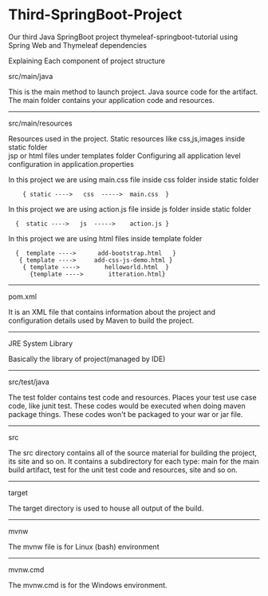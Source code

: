 # Third-SpringBoot-Project
Our third Java SpringBoot project thymeleaf-springboot-tutorial using Spring Web and Thymeleaf  dependencies 

Explaining Each component of project structure



src/main/java

This is the main method to launch project.
Java source code for the artifact.
The main folder contains your application code and resources.

-------------------------

src/main/resources

Resources used in the project.
Static resources like css,js,images inside static folder  
jsp or html files under templates folder
Configuring all application level configuration in application.properties


In this project we are using  main.css file inside css folder inside static folder
        
        
        { static ---->   css  ----->  main.css  }

In this project we are using  action.js file inside js folder inside static folder
      
      
      {  static ---->   js  ----->    action.js }  

In this project we are using  html files inside template folder


      {  template ---->      add-bootstrap.html   }  
       { template ---->     add-css-js-demo.html }
        { template ---->       helloworld.html  }        
          {template ---->       itteration.html}            

-------------------------

pom.xml

 It is an XML file that contains information about the project and configuration details used by Maven to build the project.

-------------------------------------------------

JRE System Library

Basically the  library of project(managed by IDE)

-------------------------

src/test/java

 The test folder contains  test code and resources.
 Places your test use case code, like junit test.
 These codes would be executed when doing maven package things. These codes won't be packaged to your war or jar file.

-------------------------

src  

The src directory contains all of the source material for building the project, its site and so on. 
It contains a subdirectory for each type: main for the main build artifact, test for the unit test code and resources, site and so on.

-------------------------

 target 

 The target directory is used to house all output of the build.

-------------------------

mvnw 

The mvnw file is for Linux (bash) environment


-------------------------

mvnw.cmd

   The mvnw.cmd is for the Windows environment.
